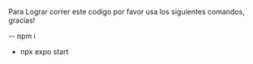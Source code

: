 Para Lograr correr este codigo por favor usa los siguientes comandos, gracias!

 -- npm i
 - npx expo start
 
 
